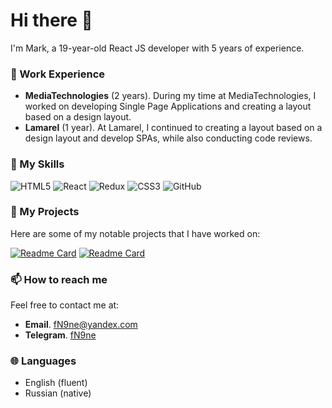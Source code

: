 # Hi there 👋

I'm Mark, a 19-year-old React JS developer with 5 years of experience.

### 💼 Work Experience

- **MediaTechnologies** (2 years). During my time at MediaTechnologies, I worked on developing Single Page Applications and creating a layout based on a design layout.
- **Lamarel** (1 year). At Lamarel, I continued to creating a layout based on a design layout and develop SPAs, while also conducting code reviews.

### 🚀 My Skills
![HTML5](https://img.shields.io/badge/html5-%23E34F26.svg?style=for-the-badge&logo=html5&logoColor=white)
![React](https://img.shields.io/badge/react-%2320232a.svg?style=for-the-badge&logo=react&logoColor=%2361DAFB)
![Redux](https://img.shields.io/badge/redux-%23593d88.svg?style=for-the-badge&logo=redux&logoColor=white)
![CSS3](https://img.shields.io/badge/css3-%231572B6.svg?style=for-the-badge&logo=css3&logoColor=white)
![GitHub](https://img.shields.io/badge/github-%23121011.svg?style=for-the-badge&logo=github&logoColor=white)

### 🌟 My Projects

Here are some of my notable projects that I have worked on:

[![Readme Card](https://github-readme-stats.vercel.app/api/pin/?username=fN9ne&repo=loya)](https://github.com/fN9ne/loya)
[![Readme Card](https://github-readme-stats.vercel.app/api/pin/?username=fN9ne&repo=anidata)](https://github.com/fN9ne/anidata)

### 📫 How to reach me

Feel free to contact me at:
- **Email**. [fN9ne@yandex.com](mailto:fN9ne@yandex.com)
- **Telegram**. [fN9ne](https://t.me/fN9ne)

### 🌐 Languages

- English (fluent)
- Russian (native)

